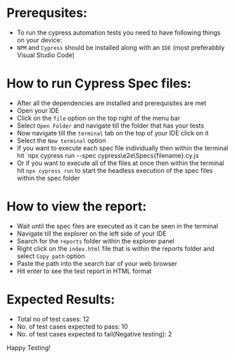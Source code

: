 # Prerequsites:
- To run the cypress automation tests you need to have following things on your device:
- `NPM` and `Cypress` should be installed along with an `IDE` (most preferabbly Visual Studio Code)

# How to run Cypress Spec files: 
- After all the dependencies are installed and prerequisites are met
-  Open your IDE
- Click on the `file` option on the top right of the menu bar
- Select `Open Folder` and navigate till the folder that has your tests
- Now navigate till the `terminal` tab on the top of your IDE click on it
- Select the `New terminal` option
- If you want to execute each spec file individually then within the terminal hit `npx cypress run --spec cypress\e2e\Specs\{filename}.cy.js
- Or if you want to execute all of the files at once then within the terminal hit `npx cypress run` to start the headless execution of the spec files within the spec folder


# How to view the report:
- Wait until the spec files are executed as it can be seen in the terminal
- Navigate till the explorer on the left side of your IDE
- Search for the `reports` folder within the explorer panel
- Right click on the `index.html` file that is within the reports folder and select `Copy path` option
- Paste the path into the search bar of your web browser
- Hit enter to see the test report in HTML format

# Expected Results:
- Total no of test cases: 12
- No. of test cases expected to pass: 10
- No. of test cases expected to fail(Negative testing): 2



Happy Testing!
